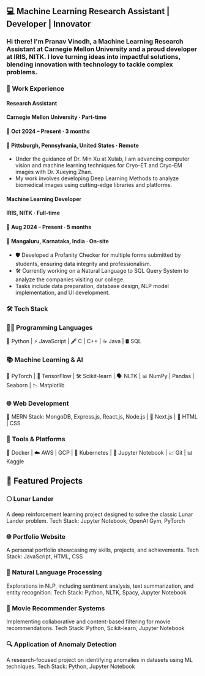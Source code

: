 ## 💻 Machine Learning Research Assistant | Developer | Innovator
### Hi there! I'm Pranav Vinodh, a Machine Learning Research Assistant at Carnegie Mellon University and a proud developer at IRIS, NITK. I love turning ideas into impactful solutions, blending innovation with technology to tackle complex problems.

### 🏢 Work Experience
#### Research Assistant
#### Carnegie Mellon University · Part-time
#### 📅 Oct 2024 – Present · 3 months
#### 📍 Pittsburgh, Pennsylvania, United States · Remote

* Under the guidance of Dr. Min Xu at Xulab, I am advancing computer vision and machine learning techniques for Cryo-ET and Cryo-EM images with Dr. Xueying Zhan. 
* My work involves developing Deep Learning Methods to analyze biomedical images using cutting-edge libraries and platforms.

#### Machine Learning Developer
#### IRIS, NITK · Full-time
#### 📅 Aug 2024 – Present · 5 months
#### 📍 Mangaluru, Karnataka, India · On-site

* 🛡️ Developed a Profanity Checker for multiple forms submitted by students, ensuring data integrity and professionalism.
* 🛠️ Currently working on a Natural Language to SQL Query System to analyze the companies visiting our college.
* Tasks include data preparation, database design, NLP model implementation, and UI development.

### 🛠️ Tech Stack
### 👩‍💻 Programming Languages
🐍 Python
| ⚡ JavaScript
| 🖋️ C | C++
| ☕ Java
| 🛢️ SQL

### 📚 Machine Learning & AI
🤖 PyTorch
| 🌊 TensorFlow
| 🛠️ Scikit-learn
| 🗣️ NLTK
| 📊 NumPy | Pandas | Seaborn
| 📉 Matplotlib

### 🌐 Web Development
🌟 MERN Stack: MongoDB, Express.js, React.js, Node.js
| 🔀 Next.js
| 🎨 HTML | CSS

### 🚀 Tools & Platforms
🐳 Docker
| ☁️ AWS | GCP
| 🔧 Kubernetes
| 📝 Jupyter Notebook
| 📈 Git
| 📊 Kaggle

## 🚀 Featured Projects
### 🌕 Lunar Lander
A deep reinforcement learning project designed to solve the classic Lunar Lander problem.
Tech Stack: Jupyter Notebook, OpenAI Gym, PyTorch

### 🌐 Portfolio Website
A personal portfolio showcasing my skills, projects, and achievements.
Tech Stack: JavaScript, HTML, CSS

### 📜 Natural Language Processing
Explorations in NLP, including sentiment analysis, text summarization, and entity recognition.
Tech Stack: Python, NLTK, Spacy, Jupyter Notebook

### 🎥 Movie Recommender Systems
Implementing collaborative and content-based filtering for movie recommendations.
Tech Stack: Python, Scikit-learn, Jupyter Notebook

### 🔍 Application of Anomaly Detection
A research-focused project on identifying anomalies in datasets using ML techniques.
Tech Stack: Python, Jupyter Notebook
